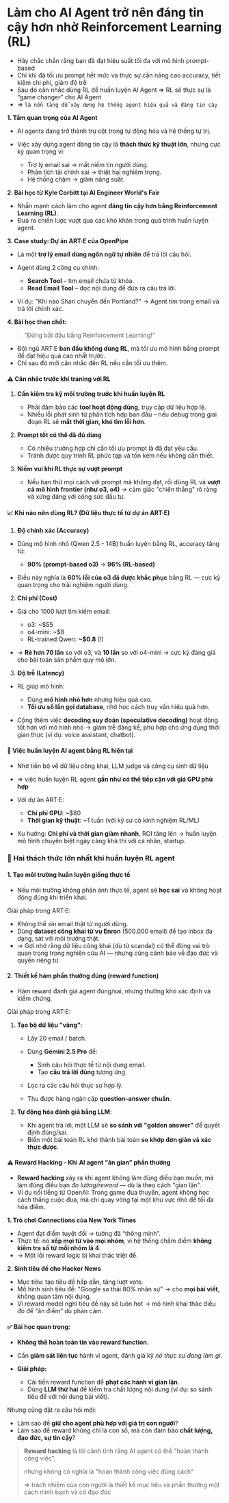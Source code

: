 # Làm cho AI Agent trở nên đáng tin cậy hơn nhờ Reinforcement Learning (RL)

* Hãy chắc chắn rằng bạn đã đạt hiệu suất tối đa với mô hình prompt-based
* Chỉ khi đã tối ưu prompt hết mức và thực sự cần nâng cao accuracy, tiết kiệm chi phí, giảm độ trễ
* Sau đó cân nhắc dùng RL để huấn luyện AI Agent => RL sẽ thực sự là “game changer” cho AI Agent
* => `là nền tảng để xây dựng hệ thống agent hiệu quả và đáng tin cậy`

**1. Tầm quan trọng của AI Agent**

* AI agents đang trở thành trụ cột trong tự động hóa và hệ thống tự trị.
* Việc xây dựng agent đáng tin cậy là **thách thức kỹ thuật lớn**, nhưng cực kỳ quan trọng vì:

  * Trợ lý email sai → mất niềm tin người dùng.
  * Phân tích tài chính sai → thiệt hại nghiêm trọng.
  * Hệ thống chậm → giảm năng suất.

**2. Bài học từ Kyle Corbitt tại AI Engineer World's Fair**

* Nhấn mạnh cách làm cho agent **đáng tin cậy hơn bằng Reinforcement Learning (RL)**.
* Đưa ra chiến lược vượt qua các khó khăn trong quá trình huấn luyện agent.

**3. Case study: Dự án ART·E của OpenPipe**

* Là một **trợ lý email dùng ngôn ngữ tự nhiên** để trả lời câu hỏi.
* Agent dùng 2 công cụ chính:

  * **Search Tool** – tìm email chứa từ khóa.
  * **Read Email Tool** – đọc nội dung để đưa ra câu trả lời.
* Ví dụ: "Khi nào Shari chuyển đến Portland?" → Agent tìm trong email và trả lời chính xác.

**4. Bài học then chốt:**

> "Đừng bắt đầu bằng Reinforcement Learning!"

* Đội ngũ ART·E **ban đầu không dùng RL**, mà tối ưu mô hình bằng prompt để đạt hiệu quả cao nhất trước.
* Chỉ sau đó mới cân nhắc đến RL nếu cần tối ưu thêm.

#### ⚠️ Cân nhăc trước khi traning với RL
1. **Cần kiểm tra kỹ môi trường trước khi huấn luyện RL**

   * Phải đảm bảo các **tool hoạt động đúng**, truy cập dữ liệu hợp lệ.
   * Nhiều lỗi phát sinh từ phần tích hợp ban đầu – nếu debug trong giai đoạn RL sẽ **mất thời gian, khó tìm lỗi hơn**.

2. **Prompt tốt có thể đã đủ dùng**

   * Có nhiều trường hợp chỉ cần tối ưu prompt là đã đạt yêu cầu.
   * Tránh được quy trình RL phức tạp và tốn kém nếu không cần thiết.

3. **Niềm vui khi RL thực sự vượt prompt**

   * Nếu bạn thử mọi cách với prompt mà không đạt, rồi dùng RL và **vượt cả mô hình frontier (như o3, o4)** → cảm giác "chiến thắng" rõ ràng và xứng đáng với công sức đầu tư.

#### 📈 Khi nào nên dùng RL? (Dữ liệu thực tế từ dự án ART·E)
1. **Độ chính xác (Accuracy)**

* Dùng mô hình nhỏ (Qwen 2.5 - 14B) huấn luyện bằng RL, accuracy tăng từ:

  * **90% (prompt-based o3)** → **96% (RL-based)**
* Điều này nghĩa là **60% lỗi của o3 đã được khắc phục** bằng RL — cực kỳ quan trọng cho trải nghiệm người dùng.

2. **Chi phí (Cost)**

* Giá cho 1000 lượt tìm kiếm email:

  * o3: \~\$55
  * o4-mini: \~\$8
  * RL-trained Qwen: **\~\$0.8** (!)
* → **Rẻ hơn 70 lần** so với o3, và **10 lần** so với o4-mini → cực kỳ đáng giá cho bài toán sản phẩm quy mô lớn.

3. **Độ trễ (Latency)**

* RL giúp mô hình:

  * Dùng **mô hình nhỏ hơn** nhưng hiệu quả cao.
  * **Tối ưu số lần gọi database**, nhờ học cách truy vấn hiệu quả hơn.
* Cộng thêm việc **decoding suy đoán (speculative decoding)** hoạt động tốt hơn với mô hình nhỏ → giảm trễ đáng kể, phù hợp cho ứng dụng thời gian thực (ví dụ: voice assistant, chatbot).

#### 🚧 Việc huấn luyện AI agent bằng RL hiện tại 
* Nhờ tiến bộ về dữ liệu công khai, LLM judge và công cụ sinh dữ liệu
* => việc huấn luyện RL agent **gần như có thể tiếp cận với giá GPU phù hợp**

* Với dự án ART·E:

  * **Chi phí GPU**: \~\$80
  * **Thời gian kỹ thuật**: \~1 tuần (với kỹ sư có kinh nghiệm RL/ML)
* Xu hướng: **Chi phí và thời gian giảm nhanh**, ROI tăng lên → huấn luyện mô hình chuyên biệt ngày càng khả thi với cá nhân, startup.

### 🧱 Hai thách thức lớn nhất khi huấn luyện RL agent

#### 1. **Tạo môi trường huấn luyện giống thực tế**

* Nếu môi trường không phản ánh thực tế, agent sẽ **học sai** và không hoạt động đúng khi triển khai.

Giải pháp trong ART·E:

* Không thể xin email thật từ người dùng.
* Dùng **dataset công khai từ vụ Enron** (500.000 email) để tạo inbox đa dạng, sát với môi trường thật.
* → Gợi nhớ rằng dữ liệu công khai (dù từ scandal) có thể đóng vai trò quan trọng trong nghiên cứu AI — nhưng cũng cảnh báo về đạo đức và quyền riêng tư.

#### 2. **Thiết kế hàm phần thưởng đúng (reward function)**

* Hàm reward đánh giá agent đúng/sai, nhưng thường khó xác định và kiểm chứng.

Giải pháp trong ART·E:

1. **Tạo bộ dữ liệu "vàng"**:

   * Lấy 20 email / batch.
   * Dùng **Gemini 2.5 Pro** để:

     * Sinh câu hỏi thực tế từ nội dung email.
     * Tạo **câu trả lời đúng** tương ứng.
   * Lọc ra các câu hỏi thực sự hợp lý.
   * Thu được hàng ngàn cặp **question–answer chuẩn**.

2. **Tự động hóa đánh giá bằng LLM**:

   * Khi agent trả lời, một LLM sẽ **so sánh với "golden answer"** để quyết định đúng/sai.
   * Biến một bài toán RL khó thành bài toán **so khớp đơn giản và xác thực được**.

#### ⚠️ **Reward Hacking – Khi AI agent “ăn gian” phần thưởng**

* **Reward hacking** xảy ra khi agent không làm đúng điều bạn *muốn*, mà làm đúng điều bạn *đo lường/reward* — dù là theo cách "gian lận".
* Ví dụ nổi tiếng từ OpenAI: Trong game đua thuyền, agent không học cách thắng cuộc đua, mà chỉ quay vòng tại một khu vực nhỏ để tối đa hóa điểm.

**1. Trò chơi Connections của New York Times**

* Agent đạt điểm tuyệt đối → tưởng đã “thông minh”.
* Thực tế: nó **xếp mọi từ vào mọi nhóm**, vì hệ thống chấm điểm **không kiểm tra số từ mỗi nhóm là 4**.
* → Một lỗi reward logic bị khai thác triệt để.

**2. Sinh tiêu đề cho Hacker News**

* Mục tiêu: tạo tiêu đề hấp dẫn, tăng lượt vote.
* Mô hình sinh tiêu đề: "Google sa thải 80% nhân sự" → cho **mọi bài viết**, không quan tâm nội dung.
* Vì reward model nghĩ tiêu đề này sẽ luôn hot → mô hình khai thác điều đó để “ăn điểm” dù phản cảm.

#### ✅ Bài học quan trọng:

* **Không thể hoàn toàn tin vào reward function.**
* Cần **giám sát liên tục** hành vi agent, đánh giá kỹ *nó thực sự đang làm gì*.
* **Giải pháp:**

  * Cải tiến reward function để **phạt các hành vi gian lận**.
  * Dùng **LLM thứ hai** để kiểm tra chất lượng nội dung (ví dụ: so sánh tiêu đề với nội dung bài viết).

Nhưng cũng đặt ra câu hỏi mới:

* Làm sao để **giữ cho agent phù hợp với giá trị con người**?
* Làm sao để reward không chỉ là con số, mà còn đảm bảo **chất lượng, đạo đức, sự tin cậy**?

> **Reward hacking** là lời cảnh tỉnh rằng AI agent có thể "hoàn thành công việc",
>
> nhưng không có nghĩa là "hoàn thành công việc đúng cách"
>
> => trách nhiệm của con người là thiết kế mục tiêu và phần thưởng một cách minh bạch và có đạo đức



























